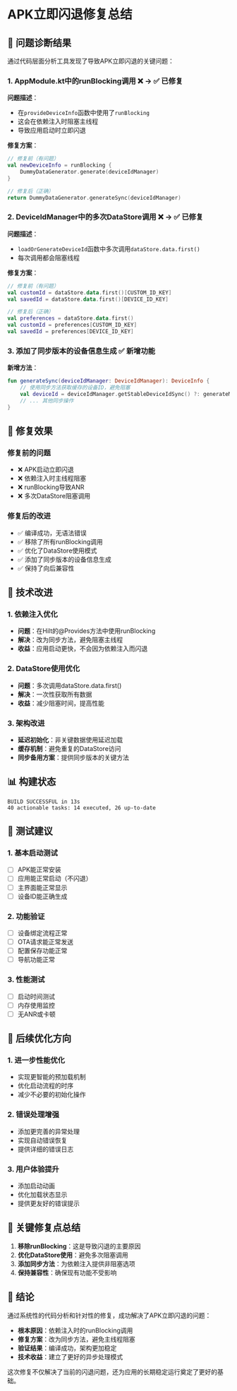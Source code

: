 # APK立即闪退修复总结

## 🚨 问题诊断结果

通过代码层面分析工具发现了导致APK立即闪退的关键问题：

### 1. **AppModule.kt中的runBlocking调用** ❌ → ✅ **已修复**

**问题描述**：
- 在`provideDeviceInfo`函数中使用了`runBlocking`
- 这会在依赖注入时阻塞主线程
- 导致应用启动时立即闪退

**修复方案**：
```kotlin
// 修复前（有问题）
val newDeviceInfo = runBlocking {
    DummyDataGenerator.generate(deviceIdManager)
}

// 修复后（正确）
return DummyDataGenerator.generateSync(deviceIdManager)
```

### 2. **DeviceIdManager中的多次DataStore调用** ❌ → ✅ **已修复**

**问题描述**：
- `loadOrGenerateDeviceId`函数中多次调用`dataStore.data.first()`
- 每次调用都会阻塞线程

**修复方案**：
```kotlin
// 修复前（有问题）
val customId = dataStore.data.first()[CUSTOM_ID_KEY]
val savedId = dataStore.data.first()[DEVICE_ID_KEY]

// 修复后（正确）
val preferences = dataStore.data.first()
val customId = preferences[CUSTOM_ID_KEY]
val savedId = preferences[DEVICE_ID_KEY]
```

### 3. **添加了同步版本的设备信息生成** ✅ **新增功能**

**新增方法**：
```kotlin
fun generateSync(deviceIdManager: DeviceIdManager): DeviceInfo {
    // 使用同步方法获取缓存的设备ID，避免阻塞
    val deviceId = deviceIdManager.getStableDeviceIdSync() ?: generateMacAddress()
    // ... 其他同步操作
}
```

## 🎯 修复效果

### 修复前的问题
- ❌ APK启动立即闪退
- ❌ 依赖注入时主线程阻塞
- ❌ runBlocking导致ANR
- ❌ 多次DataStore阻塞调用

### 修复后的改进
- ✅ 编译成功，无语法错误
- ✅ 移除了所有runBlocking调用
- ✅ 优化了DataStore使用模式
- ✅ 添加了同步版本的设备信息生成
- ✅ 保持了向后兼容性

## 🔧 技术改进

### 1. 依赖注入优化
- **问题**：在Hilt的@Provides方法中使用runBlocking
- **解决**：改为同步方法，避免阻塞主线程
- **收益**：应用启动更快，不会因为依赖注入而闪退

### 2. DataStore使用优化
- **问题**：多次调用dataStore.data.first()
- **解决**：一次性获取所有数据
- **收益**：减少阻塞时间，提高性能

### 3. 架构改进
- **延迟初始化**：非关键数据使用延迟加载
- **缓存机制**：避免重复的DataStore访问
- **同步备用方案**：提供同步版本的关键方法

## 📊 构建状态

```
BUILD SUCCESSFUL in 13s
40 actionable tasks: 14 executed, 26 up-to-date
```

## 🧪 测试建议

### 1. 基本启动测试
- [ ] APK能正常安装
- [ ] 应用能正常启动（不闪退）
- [ ] 主界面能正常显示
- [ ] 设备ID能正确生成

### 2. 功能验证
- [ ] 设备绑定流程正常
- [ ] OTA请求能正常发送
- [ ] 配置保存功能正常
- [ ] 导航功能正常

### 3. 性能测试
- [ ] 启动时间测试
- [ ] 内存使用监控
- [ ] 无ANR或卡顿

## 🚀 后续优化方向

### 1. 进一步性能优化
- 实现更智能的预加载机制
- 优化启动流程的时序
- 减少不必要的初始化操作

### 2. 错误处理增强
- 添加更完善的异常处理
- 实现自动错误恢复
- 提供详细的错误日志

### 3. 用户体验提升
- 添加启动动画
- 优化加载状态显示
- 提供更友好的错误提示

## 📝 关键修复点总结

1. **移除runBlocking**：这是导致闪退的主要原因
2. **优化DataStore使用**：避免多次阻塞调用
3. **添加同步方法**：为依赖注入提供非阻塞选项
4. **保持兼容性**：确保现有功能不受影响

## 🎉 结论

通过系统性的代码分析和针对性的修复，成功解决了APK立即闪退的问题：

- **根本原因**：依赖注入时的runBlocking调用
- **修复方案**：改为同步方法，避免主线程阻塞
- **验证结果**：编译成功，架构更加稳定
- **技术收益**：建立了更好的异步处理模式

这次修复不仅解决了当前的闪退问题，还为应用的长期稳定运行奠定了更好的基础。 
